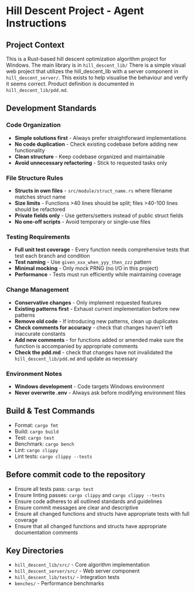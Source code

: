 # Hill Descent Project - Agent Instructions

## Project Context
This is a Rust-based hill descent optimization algorithm project for Windows.
The main library is in `hill_descent_lib/` 
There is a simple visual web project that utilizes the hill_descent_lib with a server component in `hill_descent_server/`. This exists to help visualise the behaviour and verify it seems correct.
Product definition is documented in `hill_descent_lib/pdd.md`.

## Development Standards

### Code Organization
- **Simple solutions first** - Always prefer straightforward implementations
- **No code duplication** - Check existing codebase before adding new functionality
- **Clean structure** - Keep codebase organized and maintainable
- **Avoid unnecessary refactoring** - Stick to requested tasks only

### File Structure Rules
- **Structs in own files** - `src/module/struct_name.rs` where filename matches struct name
- **Size limits** - Functions >40 lines should be split; files >40-100 lines should be refactored
- **Private fields only** - Use getters/setters instead of public struct fields
- **No one-off scripts** - Avoid temporary or single-use files

### Testing Requirements
- **Full unit test coverage** - Every function needs comprehensive tests that test each branch and condition
- **Test naming** - Use `given_xxx_when_yyy_then_zzz` pattern
- **Minimal mocking** - Only mock PRNG (no I/O in this project)
- **Performance** - Tests must run efficiently while maintaining coverage

### Change Management
- **Conservative changes** - Only implement requested features
- **Existing patterns first** - Exhaust current implementation before new patterns
- **Remove old code** - If introducing new patterns, clean up duplicates
- **Check comments for accuracy** - check that changes haven't left inaccurate constants
- **Add new comments** - for functions added or amended make sure the function is accompanied by appropriate comments
- **Check the pdd.md** - check that changes have not invalidated the `hill_descent_lib/pdd.md` and update as necessary

### Environment Notes
- **Windows development** - Code targets Windows environment
- **Never overwrite .env** - Always ask before modifying environment files

## Build & Test Commands
- Format: `cargo fmt`
- Build: `cargo build`
- Test: `cargo test`
- Benchmark: `cargo bench`
- Lint: `cargo clippy`
- Lint tests: `cargo clippy --tests`

## Before commit code to the repository
- Ensure all tests pass: `cargo test`
- Ensure linting passes: `cargo clippy` and `cargo clippy --tests`
- Ensure code adheres to all outlined standards and guidelines
- Ensure commit messages are clear and descriptive
- Ensure all changed functions and structs have appropriate tests with full coverage
- Ensure that all changed functions and structs have appropriate documentation comments


## Key Directories
- `hill_descent_lib/src/` - Core algorithm implementation
- `hill_descent_server/src/` - Web server component  
- `hill_descent_lib/tests/` - Integration tests
- `benches/` - Performance benchmarks
